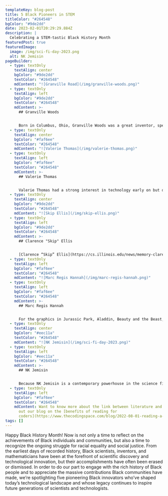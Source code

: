 ```yaml
---
templateKey: blog-post
title: 5 Black Pioneers in STEM
titleColor: "#264548"
bgColor: "#9de2dd"
date: 2023-02-01T20:29:29.884Z
description: |
  Celebrating a STEM-tastic Black History Month
featuredPost: true
featuredImage:
  image: /img/sci-fi-day-2023.png
  alt: NK Jemisin
pageBuilder:
  - type: textOnly
    textAlign: center
    bgColor: "#9de2dd"
    textColor: "#264548"
    mdContent: "![Granville Road](/img/granville-woods.png)"
  - type: textOnly
    textAlign: left
    bgColor: "#9de2dd"
    textColor: "#264548"
    mdContent: >-
      ## Granville Woods


      Born in Columbus, Ohio, Granville Woods was a great inventor, specifically known for his 15 different appliances for the electric railways. He was most known for inventing the [multiplex “induction telegraph,”](https://airespring.com/unsung-heroes-of-telecom-granville-t-woods/) which allowed for voice communication through telegraph wires and prevented many train accidents. He became known as “Black Edison” because Thomas Edison tried to sue Woods after he invented the multiplex telegraph. The lawsuit failed, so Edison tried to make Woods a partner, but he refused. Woods held nearly 60 patents at the time of his death.
  - type: textOnly
    textAlign: center
    bgColor: "#faf6ee"
    textColor: "#264548"
    mdContent: "![Valerie Thomas](/img/valerie-thomas.png)"
  - type: textOnly
    textAlign: left
    bgColor: "#faf6ee"
    textColor: "#264548"
    mdContent: >-
      ## Valerie Thomas


      Valerie Thomas had a strong interest in technology early on but didn’t receive support for it until she attended Morgan State University. She was one of only two women in her class to major in physics. She excelled at school and landed a job as a mathematical/data analyst for NASA. She worked at NASA from 1964 to 1995, conducting large-scale experiments, developing computer data systems, and most notably, spearheading the development of the first satellite to send images from space, “[Landsat](https://lemelson.mit.edu/resources/valerie-thomas).” The technology she developed is still used by NASA today.
  - type: textOnly
    textAlign: center
    bgColor: "#9de2dd"
    textColor: "#264548"
    mdContent: "![Skip Ellis](/img/skip-ellis.png)"
  - type: textOnly
    textAlign: left
    bgColor: "#9de2dd"
    textColor: "#264548"
    mdContent: >-
      ## Clarence "Skip" Ellis


      [Clarence “Skip” Ellis](https://cs.illinois.edu/news/memory-clarence-skip-ellis-1943-2014) was the first African-American to earn a Ph.D. in computer science. He had a long career at major tech companies like Bell Telephone Laboratories, IBM, Xerox, and more. At the Palo Alto Research Center, Ellis spearheaded a group that invented Officetalk: the first office system to use icons and ethernet to allow people to collaborate from a distance. Ellis was also a real pioneer in the field of operational transformation, which is found in modern collaborative apps like Google Docs. For all of these accomplishments, Ellis is (sometimes, cheekily) known as the Father of Remote Work.
  - type: textOnly
    textAlign: left
    bgColor: "#faf6ee"
    textColor: "#264548"
    mdContent: "![Marc Regis Hannah](/img/marc-regis-hannah.png)"
  - type: textOnly
    textAlign: left
    bgColor: "#faf6ee"
    textColor: "#264548"
    mdContent: >-
      ## Marc Regis Hannah


      For the graphics in Jurassic Park, Aladdin, Beauty and the Beast, and more, we have electrical engineer and computer graphics designer [Marc Regis Hannah](https://www.thehistorymakers.org/biography/marc-hannah-41) to thank. In 1982 Hannah co-founded Silicon Graphics, Inc., eventually becoming the company’s principal scientist. His computer graphics technology has been used in major motion films as well as commercials, the intro for Monday Night Football, and by George Lucas’s visual effects studio, Industrial Light & Magic.
  - type: textOnly
    textAlign: center
    bgColor: "#eec11a"
    textColor: "#264548"
    mdContent: "![NK Jemisin](/img/sci-fi-day-2023.png)"
  - type: textOnly
    textAlign: left
    bgColor: "#eec11a"
    textColor: "#264548"
    mdContent: >-
      ## NK Jemisin


      Because NK Jemisin is a contemporary powerhouse in the science fiction world, the stuff of her novels still seems like magic to readers — but not for long. We’re positive that the richly detailed, visionary world of her celebrated *Broken Earth* trilogy (which incidentally warns against technological hubris) has plentiful details that are already inspiring today’s brightest STEM minds, from floating crystal obelisks to the genetic ability to sense ecological disasters.
  - type: textOnly
    textAlign: left
    bgColor: "#faf6ee"
    textColor: "#264548"
    mdContent: Want to know more about the link between literature and STEM? Check
      out our blog on the [benefits of reading for
      coders](https://www.thecodingspace.com/blog/2022-08-01-reading-a-novel-approach-to-code/).
tags: []
---
```

Happy Black History Month! Now is not only a time to reflect on the achievements of Black individuals and communities, but also a time to recognize the ongoing struggle for racial equality and social justice. From the earliest days of recorded history, Black scientists, inventors, and mathematicians have been at the forefront of scientific discovery and technological innovation, but their accomplishments have often been erased or dismissed. In order to do our part to engage with the rich history of Black people and to appreciate the massive contributions Black communities have made, we’re spotlighting five pioneering Black innovators who’ve shaped today’s technological landscape and whose legacy continues to inspire future generations of scientists and technologists.